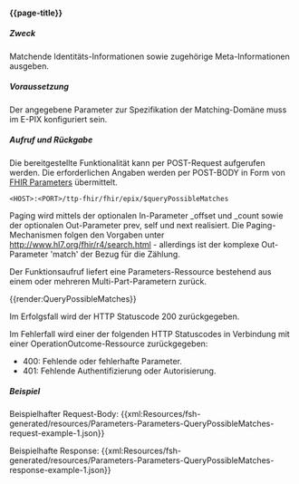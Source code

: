 #### {{page-title}}

##### **Zweck**
Matchende Identitäts-Informationen sowie zugehörige Meta-Informationen ausgeben.

##### **Voraussetzung**
Der angegebene Parameter zur Spezifikation der Matching-Domäne muss im E-PIX konfiguriert sein.

##### **Aufruf und Rückgabe**
Die bereitgestellte Funktionalität kann per POST-Request aufgerufen werden. Die erforderlichen Angaben werden per POST-BODY in Form von [FHIR Parameters](https://www.hl7.org/fhir/parameters.html) übermittelt.

`<HOST>:<PORT>/ttp-fhir/fhir/epix/$queryPossibleMatches`

Paging wird mittels der optionalen In-Parameter _offset und _count sowie der optionalen Out-Parameter prev, self und next realisiert. Die Paging-Mechanismen folgen den Vorgaben unter http://www.hl7.org/fhir/r4/search.html - allerdings ist der komplexe Out-Parameter 'match' der Bezug für die Zählung.

Der Funktionsaufruf liefert eine Parameters-Ressource bestehend aus einem oder mehreren Multi-Part-Parametern zurück.

{{render:QueryPossibleMatches}}

Im Erfolgsfall wird der HTTP Statuscode 200 zurückgegeben.

Im Fehlerfall wird einer der folgenden HTTP Statuscodes in Verbindung mit einer OperationOutcome-Ressource zurückgegeben:

* 400: Fehlende oder fehlerhafte Parameter.
* 401: Fehlende Authentifizierung oder Autorisierung.


##### **Beispiel**
Beispielhafter Request-Body:
{{xml:Resources/fsh-generated/resources/Parameters-Parameters-QueryPossibleMatches-request-example-1.json}}

Beispielhafte Response:
{{xml:Resources/fsh-generated/resources/Parameters-Parameters-QueryPossibleMatches-response-example-1.json}}
